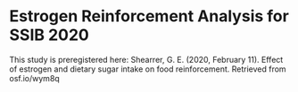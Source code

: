 # Estrogen Reinforcement Analysis for SSIB 2020

This study is preregistered here:
Shearrer, G. E. (2020, February 11). Effect of estrogen and dietary sugar intake on food reinforcement. Retrieved from osf.io/wym8q

